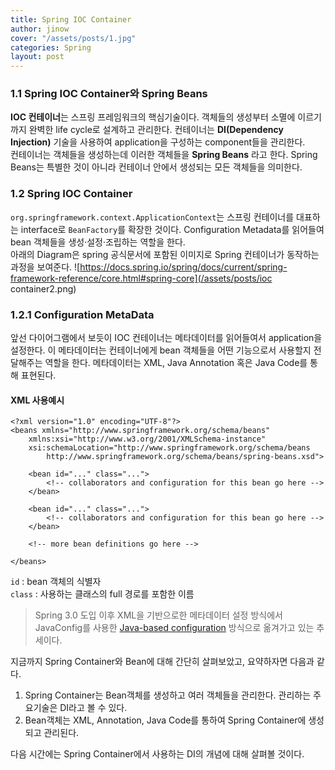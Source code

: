 ```yaml
---
title: Spring IOC Container
author: jinow
cover: "/assets/posts/1.jpg"
categories: Spring
layout: post
---
```

### 1.1 Spring IOC Container와 Spring Beans   
**IOC 컨테이너**는 스프링 프레임워크의 핵심기술이다. 객체들의 생성부터 소멸에 이르기 까지 완벽한 life cycle로 설계하고 관리한다. 컨테이너는 **DI(Dependency Injection)** 기술을 사용하여 application을 구성하는 component들을 관리한다.   
컨테이너는 객체들을 생성하는데 이러한 객체들을 **Spring Beans** 라고 한다.
Spring Beans는 특별한 것이 아니라 컨테이너 안에서 생성되는 모든 객체들을 의미한다.  

### 1.2 Spring IOC Container
```org.springframework.context.ApplicationContext```는 스프링 컨테이너를 대표하는 interface로 ```BeanFactory```를 확장한 것이다. Configuration Metadata를 읽어들여 bean 객체들을 생성·설정·조립하는 역할을 한다.  
아래의 Diagram은 spring 공식문서에 포함된 이미지로 Spring 컨테이너가 동작하는 과정을 보여준다.
![https://docs.spring.io/spring/docs/current/spring-framework-reference/core.html#spring-core](/assets/posts/ioc container2.png)

### 1.2.1 Configuration MetaData
앞선 다이어그램에서 보듯이 IOC 컨테이너는 메타데이터를 읽어들여서 application을 설정한다. 이 메타데이터는 컨테이너에게 bean 객체들을 어떤 기능으로서 사용할지 전달해주는 역할을 한다.
메타데이터는 XML, Java Annotation 혹은 Java Code를 통해 표현된다.  

#### XML 사용예시
```
<?xml version="1.0" encoding="UTF-8"?>
<beans xmlns="http://www.springframework.org/schema/beans"
    xmlns:xsi="http://www.w3.org/2001/XMLSchema-instance"
    xsi:schemaLocation="http://www.springframework.org/schema/beans
        http://www.springframework.org/schema/beans/spring-beans.xsd">

    <bean id="..." class="...">   
        <!-- collaborators and configuration for this bean go here -->
    </bean>

    <bean id="..." class="...">
        <!-- collaborators and configuration for this bean go here -->
    </bean>

    <!-- more bean definitions go here -->

</beans>
```  
```id``` : bean 객체의 식별자  
```class``` : 사용하는 클래스의 full 경로를 포함한 이름  

> Spring 3.0 도입 이후 XML을 기반으로한 메타데이터 설정 방식에서 JavaConfig를 사용한 [Java-based configuration](https://docs.spring.io/spring/docs/current/spring-framework-reference/core.html#beans-java) 방식으로 옮겨가고 있는 추세이다.   


지금까지 Spring Container와 Bean에 대해 간단히 살펴보았고, 요약하자면 다음과 같다.
1. Spring Container는 Bean객체를 생성하고 여러 객체들을 관리한다. 관리하는 주요기술은 DI라고 볼 수 있다.  
2. Bean객체는 XML, Annotation, Java Code를 통하여 Spring Container에 생성되고 관리된다.  

다음 시간에는 Spring Container에서 사용하는 DI의 개념에 대해 살펴볼 것이다.
